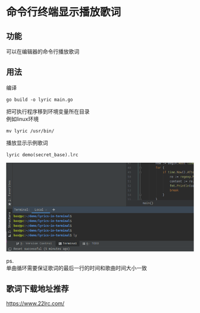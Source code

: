 # 命令行终端显示播放歌词

## 功能
可以在编辑器的命令行播放歌词

## 用法
编译
```
go build -o lyric main.go
```
把可执行程序移到环境变量所在目录  
例如linux环境
```
mv lyric /usr/bin/
```
播放显示示例歌词
```
lyric demo(secret_base).lrc
```
![使用演示](./show.gif)

ps.  
单曲循环需要保证歌词的最后一行的时间和歌曲时间大小一致  

## 歌词下载地址推荐
 https://www.22lrc.com/